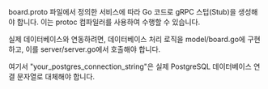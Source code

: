 board.proto 파일에서 정의한 서비스에 따라 Go 코드로 gRPC 스텁(Stub)을 생성해야 합니다. 이는 protoc 컴파일러를 사용하여 수행할 수 있습니다.

실제 데이터베이스와 연동하려면, 데이터베이스 처리 로직을 model/board.go에 구현하고, 이를 server/server.go에서 호출해야 합니다.

여기서 "your_postgres_connection_string"은 실제 PostgreSQL 데이터베이스 연결 문자열로 대체해야 합니다.